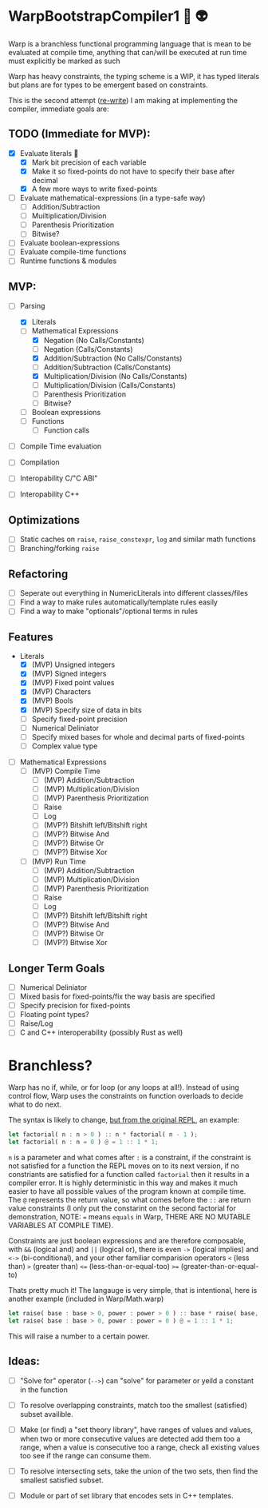# WarpBootstrapCompiler1 🚀 👽

Warp is a branchless functional programming language that is mean to be evaluated at compile time, anything that can/will be executed at run time must explicitly be marked as such

Warp has heavy constraints, the typing scheme is a WIP, it has typed literals but plans are for types to be emergent based on constraints.

This is the second attempt ([re-write](https://github.com/cgbsu/WarpBootstrapCompiler0)) I am making at implementing the compiler, immediate goals are: 

## TODO (Immediate for MVP): 
 - [x] Evaluate literals 🚀
	- [x] Mark bit precision of each variable
	- [x] Make it so fixed-points do not have to specify their base after decimal
	- [x] A few more ways to write fixed-points
 - [ ] Evaluate mathematical-expressions (in a type-safe way)
	- [ ] Addition/Subtraction
	- [ ] Muiltiplication/Division
	- [ ] Parenthesis Prioritization
	- [ ] Bitwise?
 - [ ] Evaluate boolean-expressions
 - [ ] Evaluate compile-time functions
 - [ ] Runtime functions & modules

## MVP: 
 - [ ] Parsing
	- [x] Literals
	- [ ] Mathematical Expressions
		- [x] Negation (No Calls/Constants)
		- [ ] Negation (Calls/Constants)
		- [x] Addition/Subtraction (No Calls/Constants)
		- [ ] Addition/Subtraction (Calls/Constants)
		- [x] Multiplication/Division (No Calls/Constants)
		- [ ] Multiplication/Division (Calls/Constants)
		- [ ] Parenthesis Prioritization
		- [ ] Bitwise?
	- [ ] Boolean expressions
	- [ ] Functions
		- [ ] Function calls
 - [ ] Compile Time evaluation
 - [ ] Compilation
 - [ ] Interopability C/"C ABI"
 - [ ] Interopability C++


## Optimizations

 - [ ] Static caches on `raise`, `raise_constexpr`, `log` and similar math functions
 - [ ] Branching/forking `raise`

## Refactoring

 - [ ] Seperate out everything in NumericLiterals into different classes/files
 - [ ] Find a way to make rules automatically/template rules easily
 - [ ] Find a way to make "optionals"/optional terms in rules 

## Features
- Literals
	- [x] (MVP) Unsigned integers
	- [x] (MVP) Signed integers
	- [x] (MVP) Fixed point values
	- [x] (MVP) Characters
	- [x] (MVP) Bools
	- [x] (MVP) Specify size of data in bits
	- [ ] Specify fixed-point precision
	- [ ] Numerical Deliniator
	- [ ] Specify mixed bases for whole and decimal parts of fixed-points
	- [ ] Complex value type
- [ ] Mathematical Expressions
	- [ ] (MVP) Compile Time
		- [ ] (MVP) Addition/Subtraction
		- [ ] (MVP) Multiplication/Division
		- [ ] (MVP) Parenthesis Prioritization
		- [ ] Raise
		- [ ] Log
		- [ ] (MVP?) Bitshift left/Bitshift right
		- [ ] (MVP?) Bitwise And
		- [ ] (MVP?) Bitwise Or
		- [ ] (MVP?) Bitwise Xor
	- [ ] (MVP) Run Time
		- [ ] (MVP) Addition/Subtraction
		- [ ] (MVP) Multiplication/Division
		- [ ] (MVP) Parenthesis Prioritization
		- [ ] Raise
		- [ ] Log
		- [ ] (MVP?) Bitshift left/Bitshift right
		- [ ] (MVP?) Bitwise And
		- [ ] (MVP?) Bitwise Or
		- [ ] (MVP?) Bitwise Xor

## Longer Term Goals
 - [ ] Numerical Deliniator
 - [ ] Mixed basis for fixed-points/fix the way basis are specified
 - [ ] Specify precision for fixed-points
 - [ ] Floating point types?
 - [ ] Raise/Log
 - [ ] C and C++ interoperability (possibly Rust as well)

# Branchless?

Warp has no if, while, or for loop (or any loops at all!). Instead of using control flow, Warp uses the constraints on function overloads to decide what to do next.

The syntax is likely to change, [but from the original REPL](https://github.com/cgbsu/WarpBootstrapCompiler0), an example: 

```Rust
let factorial( n : n > 0 ) :: n * factorial( n - 1 );
let factorial( n : n = 0 ) @ = 1 :: 1 * 1;
```
`n` is a parameter and what comes after `:` is a constraint, if the constraint is not satisfied for a function the REPL moves on to its next version, if no constriants are satisfied for a function called `factorial` then it results in a compiler error. It is highly deterministic in this way and makes it much easier to have all possible values of the program known at compile time. The `@` represents the return value, so what comes before the `::` are return value constraints (I only put the constarint on the second factorial for demonstration, NOTE: `=` means `equals` in Warp, THERE ARE NO MUTABLE VARIABLES AT COMPILE TIME).

Constraints are just boolean expressions and are therefore composable, with `&&` (logical and) and `||` (logical or), there is even `->` (logical implies)
and `<->` (bi-conditional), and your other familiar comparision operators `<` (less than) `>` (greater than) `<=` (less-than-or-equal-too) `>=` (greater-than-or-equal-to)

Thats pretty much it! The langauge is very simple, that is intentional, here is another example (included in Warp/Math.warp)

```Rust
let raise( base : base > 0, power : power > 0 ) :: base * raise( base, power - 1 );
let raise( base : base > 0, power : power = 0 ) @ = 1 :: 1 * 1;
```

This will raise a number to a certain power.

## Ideas: 
 - [ ] "Solve for" operator (`-->`) can "solve" for parameter or yeild a constant in the function
 - [ ] To resolve overlapping constraints, match too the smallest (satisfied) subset availible.
 - [ ] Make (or find) a "set theory library", have ranges of values and values, when two or more consecutive values are detected add them too a range, when a value is consecutive too a range, check all existing values too see if the range can consume them.
 - [ ] To resolve intersecting sets, take the union of the two sets, then find the smallest satisfied subset.
 - [ ] Module or part of set library that encodes sets in C++ templates.


